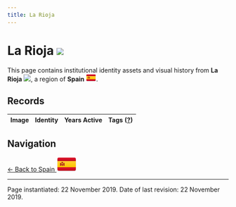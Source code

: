```yaml
---
title: La Rioja
---
```


# La Rioja <img src="/images/FlagKit/EU/ES/RI/RI@3x.png" class="flagkit-head">

This page contains institutional identity assets and visual history from **La Rioja** <img src="/images/FlagKit/EU/ES/RI/RI.png" class="flagkit">, a region of **Spain** <img src="/images/FlagKit/EU/ES/ES.png" class="flagkit">.

## Records

| Image | Identity | Years Active | Tags ([?](/guide/flags.html#Flags-Aiding-in-Classification)) |
| :---: | :------- | :-----------:| :---: |

## Navigation

[← Back to Spain <img src="/images/FlagKit/EU/ES/ES@2x.png" class="flagkit">](../ES.html)

---

Page instantiated: 22 November 2019.
Date of last revision: 22 November 2019.